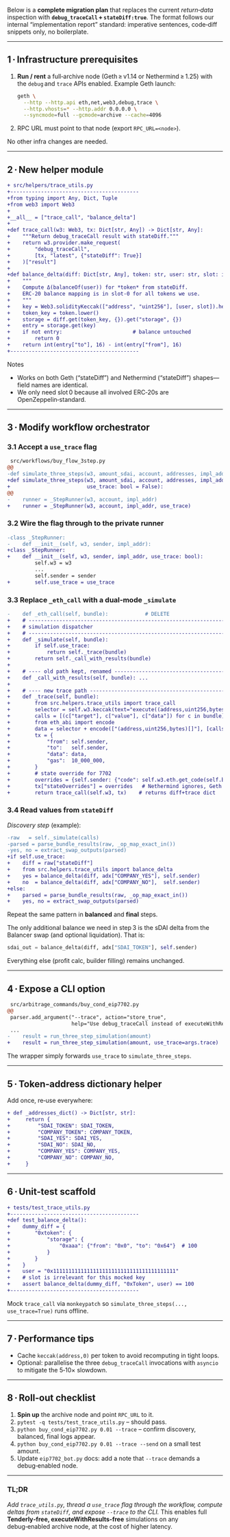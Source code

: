 Below is a **complete migration plan** that replaces the current *return‑data* inspection with **`debug_traceCall` + `stateDiff:true`**.
The format follows our internal “implementation report” standard: imperative sentences, code‑diff snippets only, no boilerplate.

---

## 1 · Infrastructure prerequisites

1. **Run / rent** a full‑archive node (Geth ≥ v1.14 or Nethermind ≥ 1.25) with the `debug` and `trace` APIs enabled.
   Example Geth launch:

   ```bash
   geth \
     --http --http.api eth,net,web3,debug,trace \
     --http.vhosts=* --http.addr 0.0.0.0 \
     --syncmode=full --gcmode=archive --cache=4096
   ```
2. RPC URL must point to that node (export `RPC_URL=<node>`).

No other infra changes are needed.

---

## 2 · New helper module

```diff
+ src/helpers/trace_utils.py
+------------------------------------------
+from typing import Any, Dict, Tuple
+from web3 import Web3
+
+__all__ = ["trace_call", "balance_delta"]
+
+def trace_call(w3: Web3, tx: Dict[str, Any]) -> Dict[str, Any]:
+    """Return debug_traceCall result with stateDiff."""
+    return w3.provider.make_request(
+        "debug_traceCall",
+        [tx, "latest", {"stateDiff": True}]
+    )["result"]
+
+def balance_delta(diff: Dict[str, Any], token: str, user: str, slot: int = 0) -> int:
+    """
+    Compute Δ(balanceOf(user)) for *token* from stateDiff.
+    ERC‑20 balance mapping is in slot‑0 for all tokens we use.
+    """
+    key = Web3.solidityKeccak(["address", "uint256"], [user, slot]).hex()
+    token_key = token.lower()
+    storage = diff.get(token_key, {}).get("storage", {})
+    entry = storage.get(key)
+    if not entry:                       # balance untouched
+        return 0
+    return int(entry["to"], 16) - int(entry["from"], 16)
+------------------------------------------
```

Notes

* Works on both Geth (“stateDiff”) and Nethermind (“stateDiff”) shapes—field names are identical.
* We only need slot 0 because all involved ERC‑20s are OpenZeppelin‑standard.

---

## 3 · Modify workflow orchestrator

### 3.1 Accept a `use_trace` flag

```diff
 src/workflows/buy_flow_3step.py
@@
-def simulate_three_steps(w3, amount_sdai, account, addresses, impl_addr):
+def simulate_three_steps(w3, amount_sdai, account, addresses, impl_addr, *,
+                         use_trace: bool = False):
@@
-    runner = _StepRunner(w3, account, impl_addr)
+    runner = _StepRunner(w3, account, impl_addr, use_trace)
```

### 3.2 Wire the flag through to the private runner

```diff
-class _StepRunner:
-    def __init__(self, w3, sender, impl_addr):
+class _StepRunner:
+    def __init__(self, w3, sender, impl_addr, use_trace: bool):
         self.w3 = w3
         ...
         self.sender = sender
+        self.use_trace = use_trace
```

### 3.3 Replace `_eth_call` with a dual‑mode `_simulate`

```diff
-    def _eth_call(self, bundle):            # DELETE
+    # ------------------------------------------------------------------ #
+    # simulation dispatcher                                              #
+    # ------------------------------------------------------------------ #
+    def _simulate(self, bundle):
+        if self.use_trace:
+            return self._trace(bundle)
+        return self._call_with_results(bundle)
+
+    # ---- old path kept, renamed -------------------------------------- #
+    def _call_with_results(self, bundle): ...
+
+    # ---- new trace path ---------------------------------------------- #
+    def _trace(self, bundle):
+        from src.helpers.trace_utils import trace_call
+        selector = self.w3.keccak(text="execute((address,uint256,bytes)[])")[:4]
+        calls = [(c["target"], c["value"], c["data"]) for c in bundle]
+        from eth_abi import encode
+        data = selector + encode(["(address,uint256,bytes)[]"], [calls])
+        tx = {
+            "from": self.sender,
+            "to":   self.sender,
+            "data": data,
+            "gas":  10_000_000,
+        }
+        # state override for 7702
+        overrides = {self.sender: {"code": self.w3.eth.get_code(self.builder.impl)}}
+        tx["stateOverrides"] = overrides   # Nethermind ignores, Geth tolerates
+        return trace_call(self.w3, tx)    # returns diff+trace dict
```

### 3.4 Read values from `stateDiff`

*Discovery step* (example):

```diff
-raw   = self._simulate(calls)
-parsed = parse_bundle_results(raw, _op_map_exact_in())
-yes, no = extract_swap_outputs(parsed)
+if self.use_trace:
+    diff = raw["stateDiff"]
+    from src.helpers.trace_utils import balance_delta
+    yes = balance_delta(diff, adx["COMPANY_YES"], self.sender)
+    no  = balance_delta(diff, adx["COMPANY_NO"],  self.sender)
+else:
+    parsed = parse_bundle_results(raw, _op_map_exact_in())
+    yes, no = extract_swap_outputs(parsed)
```

Repeat the same pattern in **balanced** and **final** steps.

The only additional balance we need in step 3 is the sDAI delta from the Balancer swap (and optional liquidation). That is:

```python
sdai_out = balance_delta(diff, adx["SDAI_TOKEN"], self.sender)
```

Everything else (profit calc, builder filling) remains unchanged.

---

## 4 · Expose a CLI option

```diff
 src/arbitrage_commands/buy_cond_eip7702.py
@@
 parser.add_argument("--trace", action="store_true",
                     help="Use debug_traceCall instead of executeWithResults")
 ...
-    result = run_three_step_simulation(amount)
+    result = run_three_step_simulation(amount, use_trace=args.trace)
```

The wrapper simply forwards `use_trace` to `simulate_three_steps`.

---

## 5 · Token‑address dictionary helper

Add once, re‑use everywhere:

```diff
+ def _addresses_dict() -> Dict[str, str]:
+     return {
+         "SDAI_TOKEN": SDAI_TOKEN,
+         "COMPANY_TOKEN": COMPANY_TOKEN,
+         "SDAI_YES": SDAI_YES,
+         "SDAI_NO": SDAI_NO,
+         "COMPANY_YES": COMPANY_YES,
+         "COMPANY_NO": COMPANY_NO,
+     }
```

---

## 6 · Unit‑test scaffold

```diff
+ tests/test_trace_utils.py
+------------------------------------------
+def test_balance_delta():
+    dummy_diff = {
+        "0xtoken": {
+            "storage": {
+                "0xaaa": {"from": "0x0", "to": "0x64"}  # 100
+            }
+        }
+    }
+    user = "0x1111111111111111111111111111111111111111"
+    # slot is irrelevant for this mocked key
+    assert balance_delta(dummy_diff, "0xToken", user) == 100
+------------------------------------------
```

Mock `trace_call` via `monkeypatch` so `simulate_three_steps(..., use_trace=True)` runs offline.

---

## 7 · Performance tips

* Cache `keccak(address,0)` per token to avoid recomputing in tight loops.
* Optional: parallelise the three `debug_traceCall` invocations with `asyncio` to mitigate the 5‑10× slowdown.

---

## 8 · Roll‑out checklist

1. **Spin up** the archive node and point `RPC_URL` to it.
2. `pytest -q tests/test_trace_utils.py` – should pass.
3. `python buy_cond_eip7702.py 0.01 --trace` – confirm discovery, balanced, final logs appear.
4. `python buy_cond_eip7702.py 0.01 --trace --send` on a small test amount.
5. Update `eip7702_bot.py` docs: add a note that `--trace` demands a debug‑enabled node.

---

### TL;DR

*Add `trace_utils.py`, thread a `use_trace` flag through the workflow, compute deltas from `stateDiff`, and expose `--trace` to the CLI.*
This enables full **Tenderly‑free, executeWithResults‑free** simulations on any debug‑enabled archive node, at the cost of higher latency.
